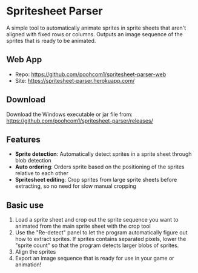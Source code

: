 # Spritesheet Parser

A simple tool to automatically animate sprites in sprite sheets that aren't aligned with fixed rows or columns. Outputs an image sequence of the sprites that is ready to be animated.

## Web App

 - Repo: https://github.com/poohcom1/spritesheet-parser-web
 - Site: https://spritesheet-parser.herokuapp.com/


## Download

Download the Windows executable or jar file from:
https://github.com/poohcom1/spritesheet-parser/releases/

## Features
- **Sprite detection**: Automatically detect sprites in a sprite sheet through blob detection
- **Auto ordering**: Orders sprite based on the positioning of the sprites relative to each other
- **Spritesheet editing**: Crop sprites from large sprite sheets before extracting, so no need for slow manual cropping

## Basic use
1. Load a sprite sheet and crop out the sprite sequence you want to animated from the main sprite sheet with the crop tool
2. Use the "Re-detect" panel to let the program automatically figure out how to extract sprites. If sprites contains separated pixels, lower the "sprite count" so that the program detects larger blobs of sprites.
3. Align the sprites
4. Export an image sequence that is ready for use in your game or animation!
